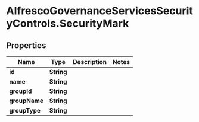 # AlfrescoGovernanceServicesSecurityControls.SecurityMark

## Properties
Name | Type | Description | Notes
------------ | ------------- | ------------- | -------------
**id** | **String** |  | 
**name** | **String** |  | 
**groupId** | **String** |  | 
**groupName** | **String** |  | 
**groupType** | **String** |  | 


